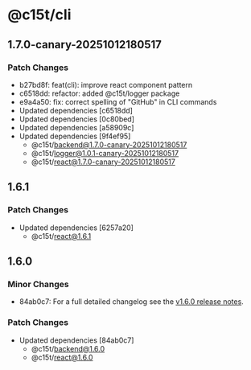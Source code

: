# @c15t/cli

## 1.7.0-canary-20251012180517

### Patch Changes

- b27bd8f: feat(cli): improve react component pattern
- c6518dd: refactor: added @c15t/logger package
- e9a4a50: fix: correct spelling of "GitHub" in CLI commands
- Updated dependencies [c6518dd]
- Updated dependencies [0c80bed]
- Updated dependencies [a58909c]
- Updated dependencies [9f4ef95]
  - @c15t/backend@1.7.0-canary-20251012180517
  - @c15t/logger@1.0.1-canary-20251012180517
  - @c15t/react@1.7.0-canary-20251012180517

## 1.6.1

### Patch Changes

- Updated dependencies [6257a20]
  - @c15t/react@1.6.1

## 1.6.0

### Minor Changes

- 84ab0c7: For a full detailed changelog see the [v1.6.0 release notes](https://c15t.com/changelog/2025-09-08-v1.6.0).

### Patch Changes

- Updated dependencies [84ab0c7]
  - @c15t/backend@1.6.0
  - @c15t/react@1.6.0
